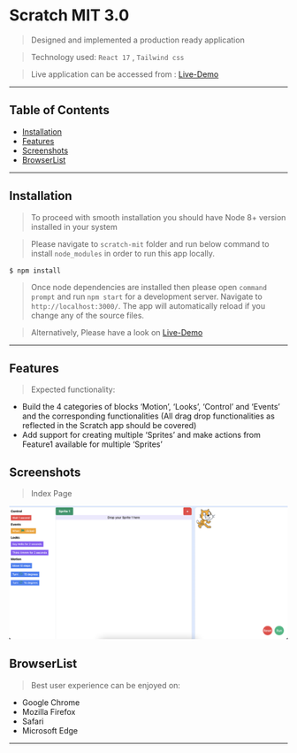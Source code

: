 # Scratch MIT 3.0

> Designed and implemented a production ready application

> Technology used: `React 17` , `Tailwind css`

> Live application can be accessed from : [Live-Demo](https://fayez-scratch-mit.vercel.app/)

---

## Table of Contents

- [Installation](#installation)
- [Features](#features)
- [Screenshots](#Screenshots)
- [BrowserList](#browserlist)

---

## Installation

> To proceed with smooth installation you should have Node 8+ version installed in your system

> Please navigate to `scratch-mit` folder and run below command to install `node_modules` in order to run this app locally.

```shell
$ npm install
```

> Once node dependencies are installed then please open `command prompt` and run `npm start` for a development server.
> Navigate to `http://localhost:3000/`.
> The app will automatically reload if you change any of the source files.

> Alternatively, Please have a look on [Live-Demo](https://fayez-sportzinteractive.web.app/)

---

## Features

> Expected functionality:

- Build the 4 categories of blocks ‘Motion’, ‘Looks’, ‘Control’ and ‘Events’ and the corresponding functionalities (All drag drop functionalities as reflected in the Scratch app should be covered)
- Add support for creating multiple ‘Sprites’ and make actions from Feature1 available for multiple ‘Sprites’

## Screenshots

> Index Page

![Home](./gifs/homepage.png)

## BrowserList

> Best user experience can be enjoyed on:

- Google Chrome
- Mozilla Firefox
- Safari
- Microsoft Edge

---
